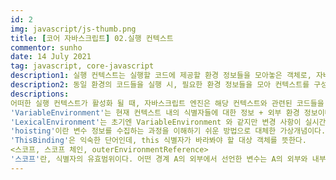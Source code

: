 ```yaml
---
id: 2
img: javascript/js-thumb.png
title: [코어 자바스크립트] 02.실행 컨텍스트
commentor: sunho
date: 14 July 2021
tag: javascript, core-javascript
description1: 실행 컨텍스트는 실행할 코드에 제공할 환경 정보들을 모아놓은 객체로, 자바스크립트의 동적 언어로서의 성격을 가장 잘 파악할 수 있는 개념이다.
description2: 동일 환경의 코드들을 실행 시, 필요한 환경 정보들을 모아 컨텍스트를 구성하고 콜 스택에 쌓아 올린 후, 가장 위의 컨텍스트 관련 코드들을 실행하며 전체 코드의 환경과 순서를 보장한다.
descriptions:
어떠한 실행 컨텍스트가 활성화 될 때, 자바스크립트 엔진은 해당 컨텍스트와 관련된 코드들을 실행하는 데 필요한 환경 정보들을 수집해서 실행 컨텍스트 객체에 저장한다. 대표적으로 VariableEnvironment, LexicalEnvironment, ThisBinding이 있다.
'VariableEnvironment'는 현재 컨텍스트 내의 식별자들에 대한 정보 + 외부 환경 정보이며 변경 사항이 반영되지 않는다. VariableEnvironment에 담기는 내용은 LexicalEnvironment와 같지만 최초 실행 시의 스냅샷을 유지한다는 점에서 차이가 있다. 실행 컨텍스트 생성 시, VariableEnvironment에 정보를 먼저 담고 이를 그대로 복사하여 LexicalEnvironment를 만들고 이후에는 LexicalEnvironment를 주로 활용한다. VariableEnvironment와 LexicalEnvironment의 내부는 environmentRecord와 outerEnvironmentReference로 구성되어 있다.
'LexicalEnvironment'는 초기엔 VariableEnvironment 와 같지만 변경 사항이 실시간으로 반영된다. 'environmentRecord'에는 현재 컨텍스트와 관련된 코드의 식별자 정보들이 저장되며,(컨텍스트 구성 함수에 지정된 매개변수 식별자, 함수 자체, var로 선언된 변수의 식별자 등이 식별자에 해당) 컨텍스트 내부 전체를 처음부터 끝까지 훑으며 순서대로 수집한다. 여기서 hoisting이란 개념이 등장한다.
'hoisting'이란 변수 정보를 수집하는 과정을 이해하기 쉬운 방법으로 대체한 가상개념이다. environmentRecord는 현재 실행될 컨텍스트의 대상 코드 내에 어떤 식별자들이 있는지에만 관심이 있기에 호이스팅 시에 변수명만 끌어올리고 할당 과정은 원래자리에 남겨둔다.
'ThisBinding'은 익숙한 단어인데, this 식별자가 바라봐야 할 대상 객체를 뜻한다.
<스코프, 스코프 체인, outerEnvironmentReference>
'스코프'란, 식별자의 유효범위이다. 어떤 경계 A의 외부에서 선언한 변수는 A의 외부와 내부 모두 접근이 가능하지만, A 내부에서 선언한 변수는 A의 내부에서만 접근 가능하다. 이러한 스코프를 안에서부터 바깥으로 검색해나가는 것을 '스코프 체인'이라고 부른다. 그리고 이를 가능케 하는 것이 'outerEnvironmentReference' 이다. outerEnvironmentReference 는 현재 호출된 함수가 선언될 당시의 LexicalEnvironment를 참조한다.
---
```

